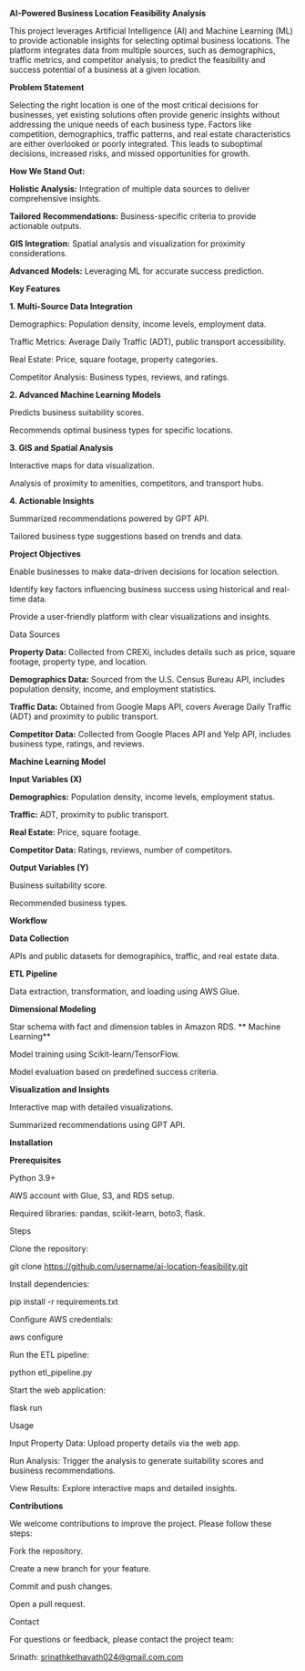 **AI-Powered Business Location Feasibility Analysis**

This project leverages Artificial Intelligence (AI) and Machine Learning (ML) to provide actionable insights for selecting optimal business locations. The platform integrates data from multiple sources, such as demographics, traffic metrics, and competitor analysis, to predict the feasibility and success potential of a business at a given location.

**Problem Statement**

Selecting the right location is one of the most critical decisions for businesses, yet existing solutions often provide generic insights without addressing the unique needs of each business type. Factors like competition, demographics, traffic patterns, and real estate characteristics are either overlooked or poorly integrated. This leads to suboptimal decisions, increased risks, and missed opportunities for growth.

**How We Stand Out:**

**Holistic Analysis:** Integration of multiple data sources to deliver comprehensive insights.

**Tailored Recommendations:** Business-specific criteria to provide actionable outputs.

**GIS Integration:** Spatial analysis and visualization for proximity considerations.

**Advanced Models:** Leveraging ML for accurate success prediction.

**Key Features**

**1. Multi-Source Data Integration**

Demographics: Population density, income levels, employment data.

Traffic Metrics: Average Daily Traffic (ADT), public transport accessibility.

Real Estate: Price, square footage, property categories.

Competitor Analysis: Business types, reviews, and ratings.

**2. Advanced Machine Learning Models**

Predicts business suitability scores.

Recommends optimal business types for specific locations.

**3. GIS and Spatial Analysis**

Interactive maps for data visualization.

Analysis of proximity to amenities, competitors, and transport hubs.

**4. Actionable Insights**

Summarized recommendations powered by GPT API.

Tailored business type suggestions based on trends and data.

**Project Objectives**

Enable businesses to make data-driven decisions for location selection.

Identify key factors influencing business success using historical and real-time data.

Provide a user-friendly platform with clear visualizations and insights.

Data Sources

**Property Data:** Collected from CREXi, includes details such as price, square footage, property type, and location.

**Demographics Data:** Sourced from the U.S. Census Bureau API, includes population density, income, and employment statistics.

**Traffic Data:** Obtained from Google Maps API, covers Average Daily Traffic (ADT) and proximity to public transport.

**Competitor Data:** Collected from Google Places API and Yelp API, includes business type, ratings, and reviews.

**Machine Learning Model**

**Input Variables (X)**

**Demographics:** Population density, income levels, employment status.

**Traffic:** ADT, proximity to public transport.

**Real Estate:** Price, square footage.

**Competitor Data:** Ratings, reviews, number of competitors.

**Output Variables (Y)**

Business suitability score.

Recommended business types.

**Workflow**

**Data Collection**

APIs and public datasets for demographics, traffic, and real estate data.

**ETL Pipeline**

Data extraction, transformation, and loading using AWS Glue.

**Dimensional Modeling**

Star schema with fact and dimension tables in Amazon RDS.
**
Machine Learning**

Model training using Scikit-learn/TensorFlow.

Model evaluation based on predefined success criteria.

**Visualization and Insights**

Interactive map with detailed visualizations.

Summarized recommendations using GPT API.

**Installation**

**Prerequisites**

Python 3.9+

AWS account with Glue, S3, and RDS setup.

Required libraries: pandas, scikit-learn, boto3, flask.

Steps

Clone the repository:

git clone https://github.com/username/ai-location-feasibility.git

Install dependencies:

pip install -r requirements.txt

Configure AWS credentials:

aws configure

Run the ETL pipeline:

python etl_pipeline.py

Start the web application:

flask run

Usage

Input Property Data: Upload property details via the web app.

Run Analysis: Trigger the analysis to generate suitability scores and business recommendations.

View Results: Explore interactive maps and detailed insights.

**Contributions**

We welcome contributions to improve the project. Please follow these steps:

Fork the repository.

Create a new branch for your feature.

Commit and push changes.

Open a pull request.


Contact

For questions or feedback, please contact the project team:

Srinath: srinathkethavath024@gmail.com.com
